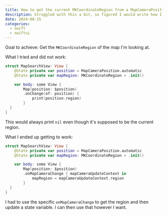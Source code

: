```yaml
---
title: How to get the current MKCoordinateRegion from a MapCameraPosition
description: Struggled with this a bit, so figured I would write how I did this.
date: 2024-08-15
categories:
  - swift
  - swiftui
---
```


Goal to achieve: Get the `MKCoordinateRegion` of the map I'm looking at.

What I tried and did not work:
``` swift
struct MapSearchView: View {
	@State private var position = MapCameraPosition.automatic
	@State private var mapRegion: MKCoordinateRegion = .init()

	var body: some View {
		Map(position: $position)
		.onChange(of: position) {
			print(position.region)
		}
  }
}
```

This would always print `nil` even though it's supposed to be the current region.

What I ended up getting to work:

```swift
struct MapSearchView: View {
	@State private var position = MapCameraPosition.automatic
	@State private var mapRegion: MKCoordinateRegion = .init()

	var body: some View {
		Map(position: $position)
		.onMapCameraChange { mapCameraUpdateContext in
			mapRegion = mapCameraUpdateContext.region
		}
  }
}
```

I had to use the specific `onMapCameraChange` to get the region and then update a state variable. I can then use that however I want.